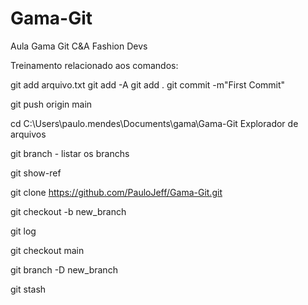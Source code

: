 # Gama-Git
Aula Gama Git C&amp;A Fashion Devs

Treinamento relacionado aos comandos:

git add arquivo.txt
git add -A
git add .
git commit -m"First Commit"

git push origin main

cd C:\Users\paulo.mendes\Documents\gama\Gama-Git
Explorador de arquivos

git branch - listar os branchs

git show-ref

git clone https://github.com/PauloJeff/Gama-Git.git

git checkout -b new_branch

git log

git checkout main

git branch -D new_branch

git stash
